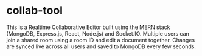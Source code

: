 # collab-tool
This is a Realtime Collaborative Editor built using the MERN stack (MongoDB, Express.js, React, Node.js) and Socket.IO. Multiple users can join a shared room using a room ID and edit a document together. Changes are synced live across all users and saved to MongoDB every few seconds. 
